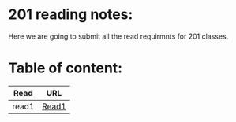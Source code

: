 # 201 reading notes:
Here we are going to submit all the read requirmnts for 201 classes.
# Table of content:
Read  | URL
----- | ----
read1 | [Read1](https://majdimar.github.io/Reading.notes/class1)
